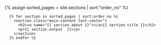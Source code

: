 ---
---
{% assign sorted_pages = site.sections | sort:"order_no" %}

	  {% for section in sorted_pages | sort:order_no %}	
        <section class="main-content text-center">
          <h2><a name="{{ section.about }}"></a>{{ section.title }}</h2> 
          <p>{{ section.output  }}</p>
        </section>
	  {% endfor %}
    
